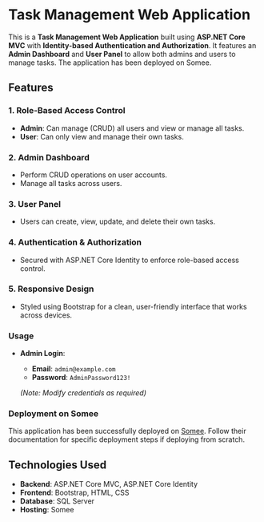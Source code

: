 # Task Management Web Application

This is a **Task Management Web Application** built using **ASP.NET Core MVC** with **Identity-based Authentication and Authorization**. It features an **Admin Dashboard** and **User Panel** to allow both admins and users to manage tasks. The application has been deployed on Somee.

## Features

### 1. Role-Based Access Control
- **Admin**: Can manage (CRUD) all users and view or manage all tasks.
- **User**: Can only view and manage their own tasks.

### 2. Admin Dashboard
- Perform CRUD operations on user accounts.
- Manage all tasks across users.

### 3. User Panel
- Users can create, view, update, and delete their own tasks.

### 4. Authentication & Authorization
- Secured with ASP.NET Core Identity to enforce role-based access control.
  
### 5. Responsive Design
- Styled using Bootstrap for a clean, user-friendly interface that works across devices.

### Usage

- **Admin Login**:
  - **Email**: `admin@example.com`
  - **Password**: `AdminPassword123!`

  *(Note: Modify credentials as required)*

### Deployment on Somee

This application has been successfully deployed on [Somee](https://somee.com/). Follow their documentation for specific deployment steps if deploying from scratch.

## Technologies Used

- **Backend**: ASP.NET Core MVC, ASP.NET Core Identity
- **Frontend**: Bootstrap, HTML, CSS
- **Database**: SQL Server
- **Hosting**: Somee

